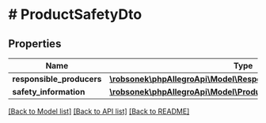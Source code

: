 # # ProductSafetyDto

## Properties

Name | Type | Description | Notes
------------ | ------------- | ------------- | -------------
**responsible_producers** | [**\robsonek\phpAllegroApi\Model\ResponsibleProducerResponse[]**](ResponsibleProducerResponse.md) |  | [optional]
**safety_information** | [**\robsonek\phpAllegroApi\Model\ProductSafetyDtoSafetyInformation**](ProductSafetyDtoSafetyInformation.md) |  | [optional]

[[Back to Model list]](../../README.md#models) [[Back to API list]](../../README.md#endpoints) [[Back to README]](../../README.md)
